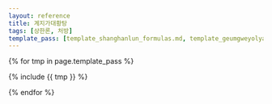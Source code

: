 ```yaml
---
layout: reference
title: 계지가대황탕
tags: [상한론, 처방]
template_pass: [template_shanghanlun_formulas.md, template_geumgweyolyag_formulas.md, template_etc_formulas.md]
---
```



{% for tmp in page.template_pass %}

{% include {{ tmp }} %}

{% endfor %}
